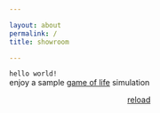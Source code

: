```yaml
---

layout: about
permalink: /
title: showroom

---
```

`hello world!`
<br> 
enjoy a sample [game of life](https://en.wikipedia.org/wiki/Conway%27s_Game_of_Life) simulation<br>
<div style="text-align: right; margin-right: 250px;">
    <a href="javascript:location.reload()">reload</a>
</div>